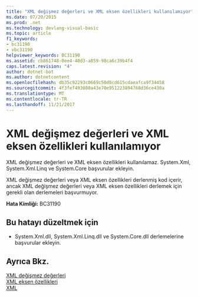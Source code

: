 ```yaml
---
title: "XML değişmez değerleri ve XML eksen özellikleri kullanılamıyor"
ms.date: 07/20/2015
ms.prod: .net
ms.technology: devlang-visual-basic
ms.topic: article
f1_keywords:
- bc31190
- vbc31190
helpviewer_keywords: BC31190
ms.assetid: cb861748-0ee4-40d3-a859-98ca6c39b4f4
caps.latest.revision: "4"
author: dotnet-bot
ms.author: dotnetcontent
ms.openlocfilehash: db35c92293c0669c50d0cd615cdaeafca9f34458
ms.sourcegitcommit: 4f3fef493080a43e70e951223894768d36ce430a
ms.translationtype: MT
ms.contentlocale: tr-TR
ms.lasthandoff: 11/21/2017
---
```

# <a name="xml-literals-and-xml-axis-properties-are-not-available"></a>XML değişmez değerleri ve XML eksen özellikleri kullanılamıyor
XML değişmez değerleri ve XML eksen özellikleri kullanılamaz. System.Xml, System.Xml.Linq ve System.Core başvurular ekleyin.  
  
 XML değişmez değerleri veya XML eksen özellikleri derlenmiş kod içerir, ancak XML değişmez değerleri veya XML eksen özellikleri derlemek için gerekli olan derlemeleri başvurmuyor.  
  
 **Hata Kimliği:** BC31190  
  
## <a name="to-correct-this-error"></a>Bu hatayı düzeltmek için  
  
-   System.Xml.dll, System.Xml.Linq.dll ve System.Core.dll derlemelerine başvurular ekleyin.  
  
## <a name="see-also"></a>Ayrıca Bkz.  
 [XML değişmez değerleri](../../visual-basic/language-reference/xml-literals/index.md)  
 [XML eksen özellikleri](../../visual-basic/language-reference/xml-axis/xml-axis-properties.md)  
 [XML](../../visual-basic/programming-guide/language-features/xml/index.md)

